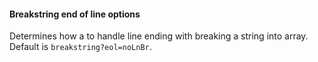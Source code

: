 #### Breakstring end of line options

Determines how a to handle line ending with breaking a string into array.  
Default is `breakstring?eol=noLnBr`.  